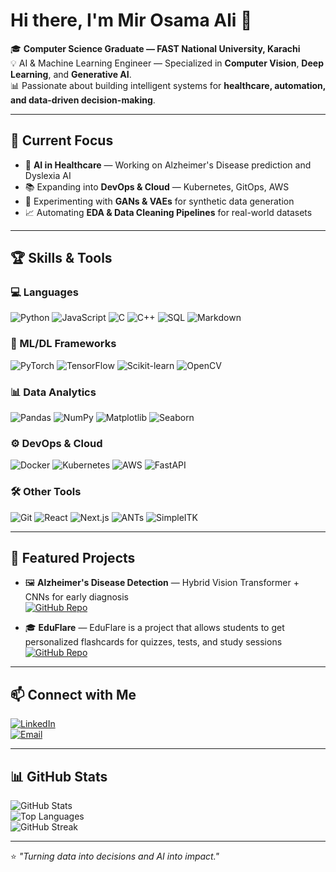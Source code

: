 # Hi there, I'm Mir Osama Ali 👋

🎓 **Computer Science Graduate — FAST National University, Karachi**  
💡 AI & Machine Learning Engineer — Specialized in **Computer Vision**, **Deep Learning**, and **Generative AI**.  
📊 Passionate about building intelligent systems for **healthcare, automation, and data-driven decision-making**.  

---

## 🚀 Current Focus
- 🧠 **AI in Healthcare** — Working on Alzheimer's Disease prediction and Dyslexia AI
- 📚 Expanding into **DevOps & Cloud** — Kubernetes, GitOps, AWS  
- 🎨 Experimenting with **GANs & VAEs** for synthetic data generation  
- 📈 Automating **EDA & Data Cleaning Pipelines** for real-world datasets  

---

## 🏆 Skills & Tools

### 💻 Languages
![Python](https://img.shields.io/badge/Python-3776AB?style=for-the-badge&logo=python&logoColor=white)
![JavaScript](https://img.shields.io/badge/JavaScript-F7DF1E?style=for-the-badge&logo=javascript&logoColor=black)
![C](https://img.shields.io/badge/C-A8B9CC?style=for-the-badge&logo=c&logoColor=black)
![C++](https://img.shields.io/badge/C++-00599C?style=for-the-badge&logo=c%2B%2B&logoColor=white)
![SQL](https://img.shields.io/badge/SQL-003B57?style=for-the-badge&logo=postgresql&logoColor=white)
![Markdown](https://img.shields.io/badge/Markdown-000000?style=for-the-badge&logo=markdown&logoColor=white)

### 🤖 ML/DL Frameworks
![PyTorch](https://img.shields.io/badge/PyTorch-EE4C2C?style=for-the-badge&logo=pytorch&logoColor=white)
![TensorFlow](https://img.shields.io/badge/TensorFlow-FF6F00?style=for-the-badge&logo=tensorflow&logoColor=white)
![Scikit-learn](https://img.shields.io/badge/scikit--learn-F7931E?style=for-the-badge&logo=scikit-learn&logoColor=white)
![OpenCV](https://img.shields.io/badge/OpenCV-27338e?style=for-the-badge&logo=opencv&logoColor=white)

### 📊 Data Analytics
![Pandas](https://img.shields.io/badge/pandas-150458?style=for-the-badge&logo=pandas&logoColor=white)
![NumPy](https://img.shields.io/badge/numpy-013243?style=for-the-badge&logo=numpy&logoColor=white)
![Matplotlib](https://img.shields.io/badge/Matplotlib-ffffff?style=for-the-badge&logo=plotly&logoColor=black)
![Seaborn](https://img.shields.io/badge/Seaborn-009999?style=for-the-badge&logo=seaborn&logoColor=white)

### ⚙️ DevOps & Cloud
![Docker](https://img.shields.io/badge/Docker-2496ED?style=for-the-badge&logo=docker&logoColor=white)
![Kubernetes](https://img.shields.io/badge/Kubernetes-326CE5?style=for-the-badge&logo=kubernetes&logoColor=white)
![AWS](https://img.shields.io/badge/AWS-232F3E?style=for-the-badge&logo=amazon-aws&logoColor=white)
![FastAPI](https://img.shields.io/badge/FastAPI-009688?style=for-the-badge&logo=fastapi&logoColor=white)

### 🛠 Other Tools
![Git](https://img.shields.io/badge/Git-F05032?style=for-the-badge&logo=git&logoColor=white)
![React](https://img.shields.io/badge/React-20232A?style=for-the-badge&logo=react&logoColor=61DAFB)
![Next.js](https://img.shields.io/badge/Next.js-000000?style=for-the-badge&logo=next.js&logoColor=white)
![ANTs](https://img.shields.io/badge/ANTs-ff6600?style=for-the-badge&logoColor=white)
![SimpleITK](https://img.shields.io/badge/SimpleITK-000000?style=for-the-badge&logoColor=white)

---

## 📌 Featured Projects
- 🖼 **Alzheimer's Disease Detection** — Hybrid Vision Transformer + CNNs for early diagnosis  
  [![GitHub Repo](https://img.shields.io/badge/Repo-black?style=for-the-badge&logo=github)](https://github.com/)  

- 🎓 **EduFlare** — EduFlare is a project that allows students to get personalized flashcards for quizzes, tests, and study sessions  
  [![GitHub Repo](https://img.shields.io/badge/Repo-black?style=for-the-badge&logo=github)](https://github.com/MirOsamaAli03/EduFlare)  

---

## 📫 Connect with Me
[![LinkedIn](https://img.shields.io/badge/LinkedIn-0077B5?style=for-the-badge&logo=linkedin&logoColor=white)](https://www.linkedin.com/in/mir-osama-ali-6a2a28365/)  
[![Email](https://img.shields.io/badge/Email-D14836?style=for-the-badge&logo=gmail&logoColor=white)](mailto:mirosamaali25@gmail.com)  

---

## 📊 GitHub Stats
![GitHub Stats](https://github-readme-stats.vercel.app/api?username=MirOsamaAli&show_icons=true&theme=radical&count_private=true&include_all_commits=true)  
![Top Languages](https://github-readme-stats.vercel.app/api/top-langs/?username=MirOsamaAli&layout=compact&theme=radical&count_private=true)  
![GitHub Streak](https://github-readme-streak-stats.herokuapp.com/?user=MirOsamaAli&theme=radical&hide_border=true)  

---

⭐ *"Turning data into decisions and AI into impact."*

